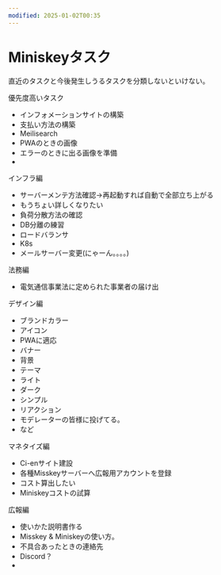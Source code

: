 ```yaml
---
modified: 2025-01-02T00:35
---
```

# Miniskeyタスク

直近のタスクと今後発生しうるタスクを分類しないといけない。

優先度高いタスク

- インフォメーションサイトの構築  
- 支払い方法の構築  
- Meilisearch  
- PWAのときの画像  
- エラーのときに出る画像を準備  
-  

インフラ編

- サーバーメンテ方法確認→再起動すれば自動で全部立ち上がる  
- もうちょい詳しくなりたい  
- 負荷分散方法の確認  
- DB分離の練習  
- ロードバランサ  
- K8s  
- メールサーバー変更(にゃーん。。。。)  

法務編

- 電気通信事業法に定められた事業者の届け出

デザイン編

- ブランドカラー  
- アイコン  
- PWAに適応  
- バナー  
- 背景  
- テーマ  
- ライト  
- ダーク  
- シンプル  
- リアクション  
- モデレーターの皆様に投げてる。  
- など  

マネタイズ編

- Ci-enサイト建設  
- 各種Misskeyサーバーへ広報用アカウントを登録  
- コスト算出したい  
- Miniskeyコストの試算  

広報編

- 使いかた説明書作る  
- Misskey & Miniskeyの使い方。  
- 不具合あったときの連絡先  
- Discord？  
-